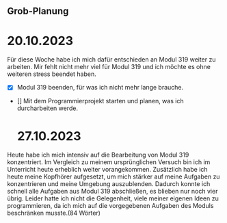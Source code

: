 ## Grob-Planung

# 20.10.2023

Für diese Woche habe ich mich dafür entschieden an Modul 319 weiter zu arbeiten. Mir fehlt nicht mehr viel für Modul 319 und ich möchte es ohne weiteren stress beendet haben.

- [x] Modul 319 beenden, für was ich nicht mehr lange brauche.
- [] Mit dem Programmierprojekt starten und planen, was ich durcharbeiten werde.

  # 27.10.2023

Heute habe ich mich intensiv auf die Bearbeitung von Modul 319 konzentriert. Im Vergleich zu meinem ursprünglichen Versuch bin ich im Unterricht heute erheblich weiter vorangekommen. Zusätzlich habe ich heute meine Kopfhörer aufgesetzt, um mich stärker auf meine Aufgaben zu konzentrieren und meine Umgebung auszublenden. Dadurch konnte ich schnell alle Aufgaben aus Modul 319 abschließen, es blieben nur noch vier übrig. Leider hatte ich nicht die Gelegenheit, viele meiner eigenen Ideen zu programmieren, da ich mich auf die vorgegebenen Aufgaben des Moduls beschränken musste.(84 Wörter)
